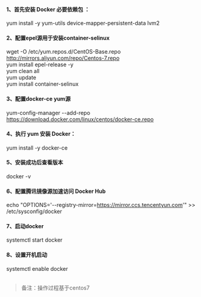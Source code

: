 #### 1、首先安装 Docker 必要依赖包 ：
yum install -y yum-utils device-mapper-persistent-data lvm2
#### 2、配置epel源用于安装container-selinux
wget -O /etc/yum.repos.d/CentOS-Base.repo http://mirrors.aliyun.com/repo/Centos-7.repo<br>
yum install epel-release -y<br>
yum clean all<br>
yum update<br>
yum install container-selinux<br>
#### 3、配置docker-ce yum源
yum-config-manager --add-repo https://download.docker.com/linux/centos/docker-ce.repo
#### 4、执行 yum 安装 Docker：
yum install -y docker-ce
#### 5、安装成功后查看版本
docker -v
#### 6、配置腾讯镜像源加速访问 Docker Hub
echo "OPTIONS='--registry-mirror=https://mirror.ccs.tencentyun.com'" >> /etc/sysconfig/docker <br>
#### 7、启动docker
systemctl start docker
#### 8、设置开机启动
systemctl enable docker
<br>
<br>
>备注：操作过程基于centos7
